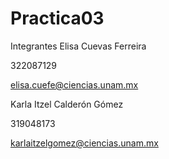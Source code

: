 # Practica03
Integrantes
Elisa Cuevas Ferreira

322087129

elisa.cuefe@ciencias.unam.mx

Karla Itzel Calderón Gómez

319048173

karlaitzelgomez@ciencias.unam.mx
